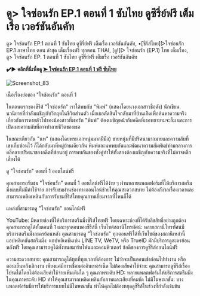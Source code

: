 # ดู> ใจซ่อนรัก EP.1 ตอนที่ 1 ซับไทย ดูซีรี่ย์ฟรี เต็มเรื่อ เวอร์ชันอันคัท

ดู> ใจซ่อนรัก EP.1 ตอนที่ 1 ซับไทย ดูซีรี่ย์ฟรี เต็มเรื่อ เวอร์ชันอันคัท, •[ซีรีส์ไทย]▷ใจซ่อนรัก EP.1 ภาษาไทย ตอน ล่าสุด เต็มเรื่องฟรี ทุกตอน THAI, [ดู!]▷ ใจซ่อนรัก (EP.1) ไทย เต็มเรื่อง, ดู> ใจซ่อนรัก EP. 1 ตอนที่ 1 ซับไทย ดูซีรี่ย์ฟรี เต็มเรื่อ เวอร์ชันอันคัท

**✔️▶ คลิกที่นี่เพื่อดู [➤ ใจซ่อนรัก EP.1 ตอนที่ 1  ฟรี ซับไทย](https://hajsgdhuajsdas.github.io/TheSecretofUs/)**

![Screenshot_83](https://github.com/TheSecretofUs/.github/assets/173619608/92e7a74e-1d14-4bb5-8b8d-22792a318bdb)


เนื้อเรื่องย่อของ "ใจซ่อนรัก" ตอนที่ 1

ในตอนแรกของซีรีส์ "ใจซ่อนรัก" เราได้พบกับ "พิมพ์" (แสดงโดยนางเอกสาวชื่อดัง) นักเขียนนวนิยายที่กำลังเผชิญกับวิกฤตในชีวิตส่วนตัว เมื่อเธอตัดสินใจกลับมาที่บ้านเกิดเพื่อค้นหาความจริงเกี่ยวกับการหายตัวไปของน้องสาวที่เธอรัก "พิมพ์" ต้องเผชิญหน้ากับอดีตที่เธอพยายามจะลืม และการเปิดเผยความลับที่อาจทำลายชีวิตของเธอ

ในขณะเดียวกัน "นพ" (แสดงโดยพระเอกหนุ่มมากฝีมือ) ชายหนุ่มที่มีปริศนามากมายและความลับที่เขาเก็บซ่อนไว้ ก็ได้กลับมาที่หมู่บ้านเดียวกัน พิมพ์และนพพบกันและพัฒนาความสัมพันธ์ท่ามกลางการคลี่คลายปริศนาของอดีตที่ซ่อนอยู่ การพบกันของทั้งคู่ทำให้ทั้งสองต้องเผชิญกับความจริงที่ไม่อาจหลีกเลี่ยงได้

ดู "ใจซ่อนรัก" ตอนที่ 1 ออนไลน์ฟรี

คุณสามารถรับชม "ใจซ่อนรัก" ตอนที่ 1 ออนไลน์ฟรีได้ง่าย ๆ ผ่านหลายแพลตฟอร์มที่ให้บริการสตรีมมิ่งแบบไม่มีค่าใช้จ่าย การรับชมผ่านช่องทางออนไลน์ช่วยให้คุณสะดวกสบาย ไม่ต้องกังวลเรื่องเวลาและสามารถเพลิดเพลินกับการรับชมซีรีส์ไทยคุณภาพเยี่ยมจากที่ไหนก็ได้

แหล่งที่สามารถดู "ใจซ่อนรัก" ออนไลน์ฟรี

YouTube: มีหลายช่องที่ให้บริการสตรีมมิ่งซีรีส์ไทยฟรี โดยเฉพาะช่องที่ได้รับลิขสิทธิ์อย่างถูกต้อง คุณสามารถดูได้ทั้งตอนที่ 1 และทุกตอนของซีรีส์นี้
เว็บไซต์สถานีโทรทัศน์: หลายสถานีโทรทัศน์มีบริการสตรีมมิ่งละครย้อนหลัง คุณสามารถดู "ใจซ่อนรัก" ทุกตอนฟรีได้ที่เว็บไซต์ของสถานีเหล่านี้
แอปพลิเคชันสตรีมมิ่ง: แอปพลิเคชันเช่น LINE TV, WeTV, หรือ TrueID มักมีบริการดูละครย้อนหลังฟรี โดยคุณสามารถดูได้ทั้งบนสมาร์ทโฟนและคอมพิวเตอร์
ข้อดีของการดูซีรีส์ออนไลน์ฟรี

ความสะดวกสบาย: คุณสามารถดูได้ทุกที่ทุกเวลาที่ต้องการ ไม่ว่าจะเป็นตอนเช้าก่อนไปทำงาน หรือตอนเย็นหลังเลิกงาน เพียงแค่มีการเชื่อมต่ออินเทอร์เน็ต
ไม่ต้องเสียค่าใช้จ่าย: คุณสามารถดูซีรีส์เรื่องโปรดได้โดยไม่ต้องเสียค่าใช้จ่ายเพิ่มเติมใด ๆ
คุณภาพระดับ HD: หลายแพลตฟอร์มให้บริการสตรีมมิ่งในคุณภาพระดับ HD ทำให้คุณสามารถเพลิดเพลินกับภาพและเสียงที่คมชัด
ไม่มีโฆษณาขั้น: บางแพลตฟอร์มมีการให้บริการแบบไม่มีโฆษณาขั้น ทำให้คุณไม่ต้องหยุดดูซีรีส์ในช่วงที่กำลังเข้มข้น
